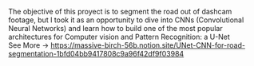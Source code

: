 The objective of this proyect is to segment the road out of dashcam footage, but I took it as an opportunity to dive into CNNs (Convolutional Neural Networks) and learn how to build one of the most popular architectures for Computer vision and Pattern Recognition: a U-Net  
See More -> https://massive-birch-56b.notion.site/UNet-CNN-for-road-segmentation-1bfd04bb9417808c9a96f42df9f03984

